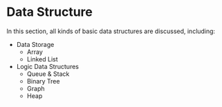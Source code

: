 # Data Structure

In this section, all kinds of basic data structures are discussed, including:

- Data Storage
    - Array
    - Linked List
- Logic Data Structures
    - Queue & Stack
    - Binary Tree
    - Graph
    - Heap
    